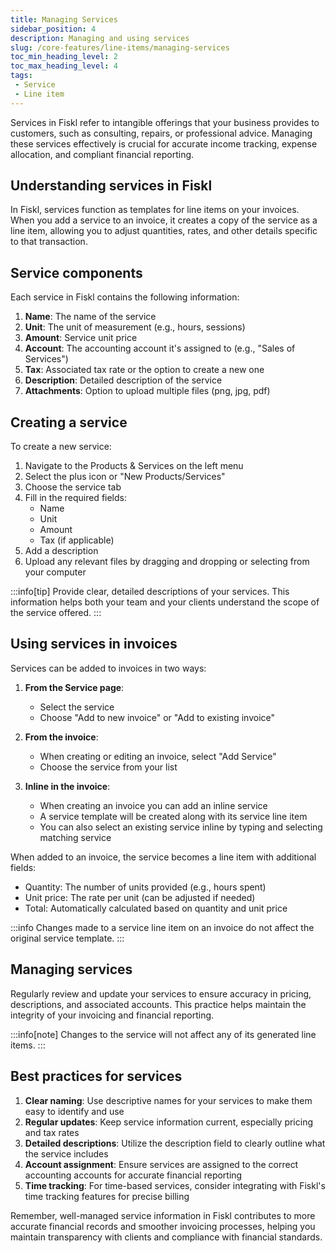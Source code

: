 ```yaml
---
title: Managing Services
sidebar_position: 4
description: Managing and using services
slug: /core-features/line-items/managing-services
toc_min_heading_level: 2
toc_max_heading_level: 4
tags:
 - Service
 - Line item
---
```


Services in Fiskl refer to intangible offerings that your business provides to customers, such as consulting, repairs, or professional advice. Managing these services effectively is crucial for accurate income tracking, expense allocation, and compliant financial reporting.

## Understanding services in Fiskl

In Fiskl, services function as templates for line items on your invoices. When you add a service to an invoice, it creates a copy of the service as a line item, allowing you to adjust quantities, rates, and other details specific to that transaction.

## Service components

Each service in Fiskl contains the following information:

1. **Name**: The name of the service
2. **Unit**: The unit of measurement (e.g., hours, sessions)
3. **Amount**: Service unit price
4. **Account**: The accounting account it's assigned to (e.g., "Sales of Services")
4. **Tax**: Associated tax rate or the option to create a new one
5. **Description**: Detailed description of the service
6. **Attachments**: Option to upload multiple files (png, jpg, pdf)

## Creating a service

To create a new service:

1. Navigate to the Products & Services on the left menu
1. Select the plus icon or "New Products/Services"
1. Choose the service tab
1. Fill in the required fields:
   - Name
   - Unit
   - Amount
   - Tax (if applicable)
1. Add a description
1. Upload any relevant files by dragging and dropping or selecting from your computer

:::info[tip]
Provide clear, detailed descriptions of your services. This information helps both your team and your clients understand the scope of the service offered.
:::

## Using services in invoices

Services can be added to invoices in two ways:

1. **From the Service page**:
   - Select the service
   - Choose "Add to new invoice" or "Add to existing invoice"

1. **From the invoice**:
   - When creating or editing an invoice, select "Add Service"
   - Choose the service from your list

1. **Inline in the invoice**:
   - When creating an invoice you can add an inline service
   - A service template will be created along with its service line item
   - You can also select an existing service inline by typing and selecting matching service

When added to an invoice, the service becomes a line item with additional fields:

- Quantity: The number of units provided (e.g., hours spent)
- Unit price: The rate per unit (can be adjusted if needed)
- Total: Automatically calculated based on quantity and unit price

:::info
Changes made to a service line item on an invoice do not affect the original service template.
:::

## Managing services

Regularly review and update your services to ensure accuracy in pricing, descriptions, and associated accounts. This practice helps maintain the integrity of your invoicing and financial reporting.

:::info[note]
Changes to the service will not affect any of its generated line items.
:::

## Best practices for services

1. **Clear naming**: Use descriptive names for your services to make them easy to identify and use
2. **Regular updates**: Keep service information current, especially pricing and tax rates
3. **Detailed descriptions**: Utilize the description field to clearly outline what the service includes
4. **Account assignment**: Ensure services are assigned to the correct accounting accounts for accurate financial reporting
5. **Time tracking**: For time-based services, consider integrating with Fiskl's time tracking features for precise billing

Remember, well-managed service information in Fiskl contributes to more accurate financial records and smoother invoicing processes, helping you maintain transparency with clients and compliance with financial standards.
